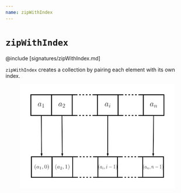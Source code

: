 ```yaml
---
name: zipWithIndex
---
```


# `zipWithIndex`

@include [signatures/zipWithIndex.md]

`zipWithIndex` creates a collection by pairing each element with its own index.

<figure class="diagram">
  <img src="images/zipWithIndex.svg" alt="zipWithIndex function">
  <!-- <figcaption class="diagram-desc"></figcaption> -->
</figure>
